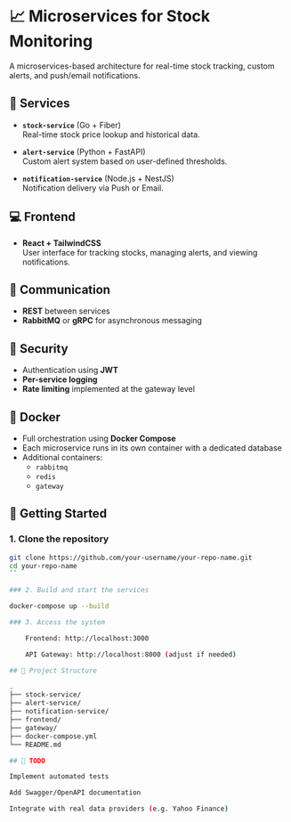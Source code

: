 # 📈 Microservices for Stock Monitoring

A microservices-based architecture for real-time stock tracking, custom alerts, and push/email notifications.

## 🧩 Services

- **`stock-service`** (Go + Fiber)  
  Real-time stock price lookup and historical data.

- **`alert-service`** (Python + FastAPI)  
  Custom alert system based on user-defined thresholds.

- **`notification-service`** (Node.js + NestJS)  
  Notification delivery via Push or Email.

## 💻 Frontend

- **React + TailwindCSS**  
  User interface for tracking stocks, managing alerts, and viewing notifications.

## 🔗 Communication

- **REST** between services  
- **RabbitMQ** or **gRPC** for asynchronous messaging

## 🔐 Security

- Authentication using **JWT**
- **Per-service logging**
- **Rate limiting** implemented at the gateway level

## 🐳 Docker

- Full orchestration using **Docker Compose**
- Each microservice runs in its own container with a dedicated database
- Additional containers:
  - `rabbitmq`
  - `redis`
  - `gateway`

## 🚀 Getting Started

### 1. Clone the repository

```bash
git clone https://github.com/your-username/your-repo-name.git
cd your-repo-name
``

### 2. Build and start the services

docker-compose up --build

### 3. Access the system

    Frontend: http://localhost:3000

    API Gateway: http://localhost:8000 (adjust if needed)

## 📁 Project Structure

.
├── stock-service/
├── alert-service/
├── notification-service/
├── frontend/
├── gateway/
├── docker-compose.yml
└── README.md

## 📌 TODO

Implement automated tests

Add Swagger/OpenAPI documentation

Integrate with real data providers (e.g. Yahoo Finance)
